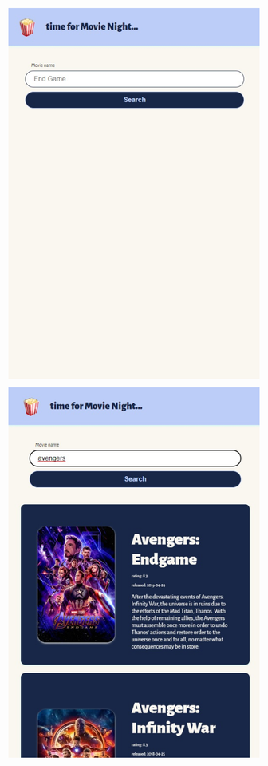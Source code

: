 ![Screenshoot of the app](./public/1.jpg?raw=true "movie search app")

![Screenshoot of the app](./public/2.jpg?raw=true "movie search app")


